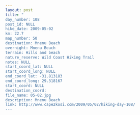 ```yaml
---
layout: post
title: "
day_number: 108
post_id: NULL
hike_date: 2009-05-02
km: 22.7
map_number: 50
destination: Mnenu Beach
overnight: Mnenu Beach
terrain: Hills and beach
nature_reserve: Wild Coast Hiking Trail
notes: NULL
start_coord_lat: NULL
start_coord_long: NULL
end_coord_lat: -31.813183
end_coord_long: 29.318167
start_coord: NULL
destination_coord: 
file_name: 05-02.jpg
description: Mnenu Beach
link: http://www.cape2kosi.com/2009/05/02/hiking-day-108/
---
```

